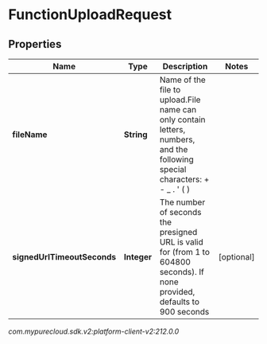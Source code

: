 # FunctionUploadRequest


## Properties

| Name | Type | Description | Notes |
| ------------ | ------------- | ------------- | ------------- |
| **fileName** | **String** | Name of the file to upload.File name can only contain letters, numbers, and the following special characters: + - _ . ' ( ) |  |
| **signedUrlTimeoutSeconds** | **Integer** | The number of seconds the presigned URL is valid for (from 1 to 604800 seconds). If none provided, defaults to 900 seconds |  [optional] |




_com.mypurecloud.sdk.v2:platform-client-v2:212.0.0_
